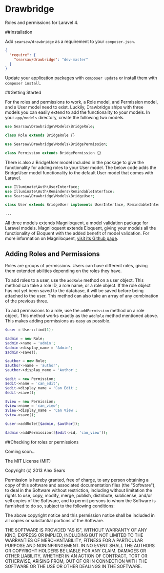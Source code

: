 Drawbridge
===========
Roles and permissions for Laravel 4.

##Installation

Add `searsaw/drawbridge` as a requirement to your `composer.json`.

```json
{
  "require": {
    "searsaw/drawbridge": "dev-master"
  }
}
```

Update your application packages with `composer update` or install them with `composer install`.

##Getting Started

For the roles and permissions to work, a Role model, and Permission model, and a User model need to exist.  Luckily, Drawbridge ships with three models you can easily extend to add the functionality to your models.  In your `app/models` directory, create the following two models.

```php
use Searsaw\Drawbridge\Models\BridgeRole;

class Role extends BridgeRole {}
```

```php
use Searsaw\Drawbridge\Models\BridgePermission;

class Permission extends BridgePermission {}
```

There is also a BridgeUser model included in the package to give the functionality for adding roles to your User model.  The below code adds the BridgeUser model functionality to the default User model that comes with Laravel.

```php
use Illuminate\Auth\UserInterface;
use Illuminate\Auth\Reminders\RemindableInterface;
use Searsaw\Drawbridge\Models\BridgeUser;

class User extends BridgeUser implements UserInterface, RemindableInterface {

...
```

All three models extends Magniloquent, a model validation package for Laravel models.  Magniloquent extends Eloquent, giving your models all the functionality of Eloquent with the added benefit of model validation.  For more information on Magniloquent, [visit its Github page](https://github.com/philipbrown/magniloquent).

## Adding Roles and Permissions

Roles are groups of permissions.  Users can have different roles, giving them extended abilities depending on the roles they have.

To add roles to a user, use the `addRole` method on a user object.  This method can take a role ID, a role name, or a role object.  If the role object has not yet been saved to the database, it will be saved before being attached to the user.  This method can also take an array of any combination of the previous three.

To add permissions to a role, use the `addPermission` method on a role object.  This method works exactly as the `addRole` method mentioned above.  This makes adding permissions as easy as possible.

```php
$user = User::find(1);

$admin = new Role;
$admin->name = 'admin';
$admin->display_name = 'Admin';
$admin->save();

$author = new Role;
$author->name = 'author';
$author->display_name = 'Author';

$edit = new Permission;
$edit->name = 'can_edit';
$edit->display_name = 'Can Edit';
$edit->save();

$view = new Permission;
$view->name = 'can_view';
$view->display_name = 'Can View';
$view->save();

$user->addRole([$admin, $author]);

$admin->addPermission([$edit->id, 'can_view']);
```

##Checking for roles or permissions

Coming soon...

The MIT License (MIT)

Copyright (c) 2013 Alex Sears

Permission is hereby granted, free of charge, to any person obtaining a copy
of this software and associated documentation files (the "Software"), to deal
in the Software without restriction, including without limitation the rights
to use, copy, modify, merge, publish, distribute, sublicense, and/or sell
copies of the Software, and to permit persons to whom the Software is
furnished to do so, subject to the following conditions:

The above copyright notice and this permission notice shall be included in
all copies or substantial portions of the Software.

THE SOFTWARE IS PROVIDED "AS IS", WITHOUT WARRANTY OF ANY KIND, EXPRESS OR
IMPLIED, INCLUDING BUT NOT LIMITED TO THE WARRANTIES OF MERCHANTABILITY,
FITNESS FOR A PARTICULAR PURPOSE AND NONINFRINGEMENT. IN NO EVENT SHALL THE
AUTHORS OR COPYRIGHT HOLDERS BE LIABLE FOR ANY CLAIM, DAMAGES OR OTHER
LIABILITY, WHETHER IN AN ACTION OF CONTRACT, TORT OR OTHERWISE, ARISING FROM,
OUT OF OR IN CONNECTION WITH THE SOFTWARE OR THE USE OR OTHER DEALINGS IN
THE SOFTWARE.